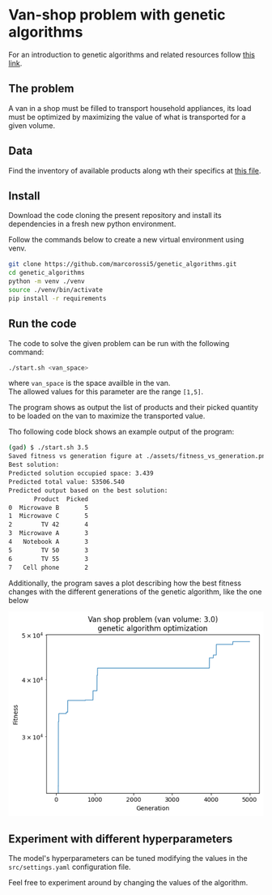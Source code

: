 # Van-shop problem with genetic algorithms

For an introduction to genetic algorithms and related resources follow
[this link](https://github.com/Ishikawa7/Quick-paths-to-start/tree/main/Genetic%20algorithms).

## The problem

A van in a shop must be filled to transport household appliances, its load must
be optimized by maximizing the value of what is transported for a given volume.

## Data

Find the inventory of available products along wth their specifics at
[this file](./data/products.xlsx).

## Install

Download the code cloning the present repository and install its dependencies
in a fresh new python environment.

Follow the commands below to create a new virtual environment using venv.

```bash
git clone https://github.com/marcorossi5/genetic_algorithms.git
cd genetic_algorithms
python -m venv ./venv
source ./venv/bin/activate
pip install -r requirements
```

## Run the code

The code to solve the given problem can be run with the following command:

```bash
./start.sh <van_space>
```

where `van_space` is the space availble in the van.  
The allowed values for this parameter are the range `[1,5]`.

The program shows as output the list of products and their picked quantity to be
loaded on the van to maximize the transported value.

Tho following code block shows an example output of the program:

```bash
(gad) $ ./start.sh 3.5
Saved fitness vs generation figure at ./assets/fitness_vs_generation.png
Best solution:
Predicted solution occupied space: 3.439
Predicted total value: 53506.540
Predicted output based on the best solution:
       Product  Picked
0  Microwave B       5
1  Microwave C       5
2        TV 42       4
3  Microwave A       3
4   Notebook A       3
5        TV 50       3
6        TV 55       3
7   Cell phone       2
```

Additionally, the program saves a plot describing how the best fitness changes
with the different generations of the genetic algorithm, like the one below

![fitness vs generation plot](./assets/fitness_vs_generation.png)

## Experiment with different hyperparameters

The model's hyperparameters can be tuned modifying the values in the `src/settings.yaml`
configuration file.

Feel free to experiment around by changing the values of the algorithm.
